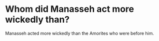 # Whom did Manasseh act more wickedly than?

Manasseh acted more wickedly than the Amorites who were before him.
